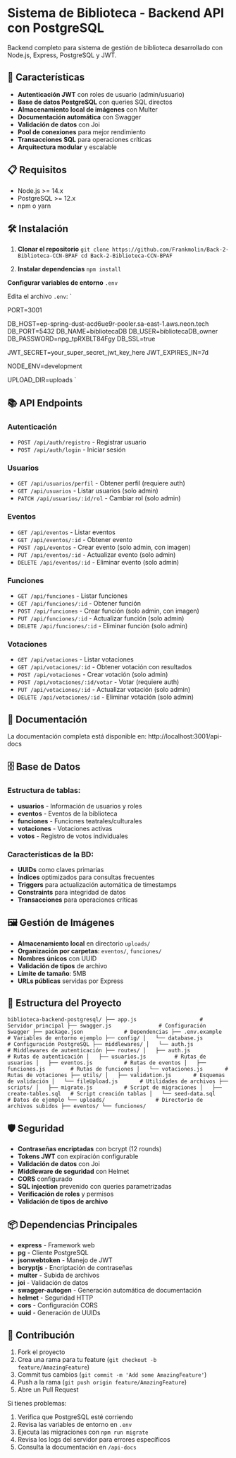 # Sistema de Biblioteca - Backend API con PostgreSQL

Backend completo para sistema de gestión de biblioteca desarrollado con Node.js, Express, PostgreSQL y JWT.

## 🚀 Características

- **Autenticación JWT** con roles de usuario (admin/usuario)
- **Base de datos PostgreSQL** con queries SQL directos
- **Almacenamiento local de imágenes** con Multer
- **Documentación automática** con Swagger
- **Validación de datos** con Joi
- **Pool de conexiones** para mejor rendimiento
- **Transacciones SQL** para operaciones críticas
- **Arquitectura modular** y escalable

## 📋 Requisitos

- Node.js >= 14.x
- PostgreSQL >= 12.x
- npm o yarn

## 🛠️ Instalación

1. **Clonar el repositorio**
`
git clone https://github.com/Frankmolin/Back-2-Biblioteca-CCN-BPAF
cd Back-2-Biblioteca-CCN-BPAF
`

2. **Instalar dependencias**
`
npm install
`

 **Configurar variables de entorno**
`
 .env
`

Edita el archivo `.env`:
`

PORT=3001


DB_HOST=ep-spring-dust-acd6ue9r-pooler.sa-east-1.aws.neon.tech
DB_PORT=5432
DB_NAME=bibliotecaDB
DB_USER=bibliotecaDB_owner
DB_PASSWORD=npg_tpRXBLT84Fgy
DB_SSL=true


JWT_SECRET=your_super_secret_jwt_key_here
JWT_EXPIRES_IN=7d


NODE_ENV=development


UPLOAD_DIR=uploads
`




## 📚 API Endpoints

### Autenticación
- `POST /api/auth/registro` - Registrar usuario
- `POST /api/auth/login` - Iniciar sesión

### Usuarios
- `GET /api/usuarios/perfil` - Obtener perfil (requiere auth)
- `GET /api/usuarios` - Listar usuarios (solo admin)
- `PATCH /api/usuarios/:id/rol` - Cambiar rol (solo admin)

### Eventos
- `GET /api/eventos` - Listar eventos
- `GET /api/eventos/:id` - Obtener evento
- `POST /api/eventos` - Crear evento (solo admin, con imagen)
- `PUT /api/eventos/:id` - Actualizar evento (solo admin)
- `DELETE /api/eventos/:id` - Eliminar evento (solo admin)

### Funciones
- `GET /api/funciones` - Listar funciones
- `GET /api/funciones/:id` - Obtener función
- `POST /api/funciones` - Crear función (solo admin, con imagen)
- `PUT /api/funciones/:id` - Actualizar función (solo admin)
- `DELETE /api/funciones/:id` - Eliminar función (solo admin)

### Votaciones
- `GET /api/votaciones` - Listar votaciones
- `GET /api/votaciones/:id` - Obtener votación con resultados
- `POST /api/votaciones` - Crear votación (solo admin)
- `POST /api/votaciones/:id/votar` - Votar (requiere auth)
- `PUT /api/votaciones/:id` - Actualizar votación (solo admin)
- `DELETE /api/votaciones/:id` - Eliminar votación (solo admin)

## 📖 Documentación

La documentación completa está disponible en: http://localhost:3001/api-docs

## 🗄️ Base de Datos

### Estructura de tablas:
- **usuarios** - Información de usuarios y roles
- **eventos** - Eventos de la biblioteca
- **funciones** - Funciones teatrales/culturales
- **votaciones** - Votaciones activas
- **votos** - Registro de votos individuales

### Características de la BD:
- **UUIDs** como claves primarias
- **Índices** optimizados para consultas frecuentes
- **Triggers** para actualización automática de timestamps
- **Constraints** para integridad de datos
- **Transacciones** para operaciones críticas

## 🖼️ Gestión de Imágenes

- **Almacenamiento local** en directorio `uploads/`
- **Organización por carpetas**: `eventos/`, `funciones/`
- **Nombres únicos** con UUID
- **Validación de tipos** de archivo
- **Límite de tamaño**: 5MB
- **URLs públicas** servidas por Express


## 📁 Estructura del Proyecto

`
biblioteca-backend-postgresql/
├── app.js                    # Servidor principal
├── swagger.js               # Configuración Swagger
├── package.json             # Dependencias
├── .env.example            # Variables de entorno ejemplo
├── config/
│   └── database.js         # Configuración PostgreSQL
├── middlewares/
│   └── auth.js             # Middlewares de autenticación
├── routes/
│   ├── auth.js             # Rutas de autenticación
│   ├── usuarios.js         # Rutas de usuarios
│   ├── eventos.js          # Rutas de eventos
│   ├── funciones.js        # Rutas de funciones
│   └── votaciones.js       # Rutas de votaciones
├── utils/
│   ├── validation.js       # Esquemas de validación
│   └── fileUpload.js       # Utilidades de archivos
├── scripts/
│   ├── migrate.js          # Script de migraciones
│   ├── create-tables.sql   # Script creación tablas
│   └── seed-data.sql       # Datos de ejemplo
└── uploads/                # Directorio de archivos subidos
    ├── eventos/
    └── funciones/
`


## 🛡️ Seguridad

- **Contraseñas encriptadas** con bcrypt (12 rounds)
- **Tokens JWT** con expiración configurable
- **Validación de datos** con Joi
- **Middleware de seguridad** con Helmet
- **CORS** configurado
- **SQL injection** prevenido con queries parametrizadas
- **Verificación de roles** y permisos
- **Validación de tipos de archivo**

## 📦 Dependencias Principales

- **express** - Framework web
- **pg** - Cliente PostgreSQL
- **jsonwebtoken** - Manejo de JWT
- **bcryptjs** - Encriptación de contraseñas
- **multer** - Subida de archivos
- **joi** - Validación de datos
- **swagger-autogen** - Generación automática de documentación
- **helmet** - Seguridad HTTP
- **cors** - Configuración CORS
- **uuid** - Generación de UUIDs



## 🤝 Contribución

1. Fork el proyecto
2. Crea una rama para tu feature (`git checkout -b feature/AmazingFeature`)
3. Commit tus cambios (`git commit -m 'Add some AmazingFeature'`)
4. Push a la rama (`git push origin feature/AmazingFeature`)
5. Abre un Pull Request



Si tienes problemas:
1. Verifica que PostgreSQL esté corriendo
2. Revisa las variables de entorno en `.env`
3. Ejecuta las migraciones con `npm run migrate`
4. Revisa los logs del servidor para errores específicos
5. Consulta la documentación en `/api-docs`

